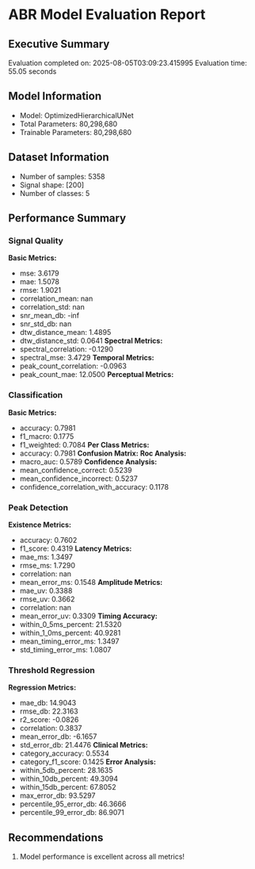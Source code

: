 
# ABR Model Evaluation Report

## Executive Summary
Evaluation completed on: 2025-08-05T03:09:23.415995
Evaluation time: 55.05 seconds

## Model Information
- Model: OptimizedHierarchicalUNet
- Total Parameters: 80,298,680
- Trainable Parameters: 80,298,680

## Dataset Information
- Number of samples: 5358
- Signal shape: [200]
- Number of classes: 5

## Performance Summary

### Signal Quality
**Basic Metrics:**
- mse: 3.6179
- mae: 1.5078
- rmse: 1.9021
- correlation_mean: nan
- correlation_std: nan
- snr_mean_db: -inf
- snr_std_db: nan
- dtw_distance_mean: 1.4895
- dtw_distance_std: 0.0641
**Spectral Metrics:**
- spectral_correlation: -0.1290
- spectral_mse: 3.4729
**Temporal Metrics:**
- peak_count_correlation: -0.0963
- peak_count_mae: 12.0500
**Perceptual Metrics:**

### Classification
**Basic Metrics:**
- accuracy: 0.7981
- f1_macro: 0.1775
- f1_weighted: 0.7084
**Per Class Metrics:**
- accuracy: 0.7981
**Confusion Matrix:**
**Roc Analysis:**
- macro_auc: 0.5789
**Confidence Analysis:**
- mean_confidence_correct: 0.5239
- mean_confidence_incorrect: 0.5237
- confidence_correlation_with_accuracy: 0.1178

### Peak Detection
**Existence Metrics:**
- accuracy: 0.7602
- f1_score: 0.4319
**Latency Metrics:**
- mae_ms: 1.3497
- rmse_ms: 1.7290
- correlation: nan
- mean_error_ms: 0.1548
**Amplitude Metrics:**
- mae_uv: 0.3388
- rmse_uv: 0.3662
- correlation: nan
- mean_error_uv: 0.3309
**Timing Accuracy:**
- within_0_5ms_percent: 21.5320
- within_1_0ms_percent: 40.9281
- mean_timing_error_ms: 1.3497
- std_timing_error_ms: 1.0807

### Threshold Regression
**Regression Metrics:**
- mae_db: 14.9043
- rmse_db: 22.3163
- r2_score: -0.0826
- correlation: 0.3837
- mean_error_db: -6.1657
- std_error_db: 21.4476
**Clinical Metrics:**
- category_accuracy: 0.5534
- category_f1_score: 0.1425
**Error Analysis:**
- within_5db_percent: 28.1635
- within_10db_percent: 49.3094
- within_15db_percent: 67.8052
- max_error_db: 93.5297
- percentile_95_error_db: 46.3666
- percentile_99_error_db: 86.9071

## Recommendations
1. Model performance is excellent across all metrics!
